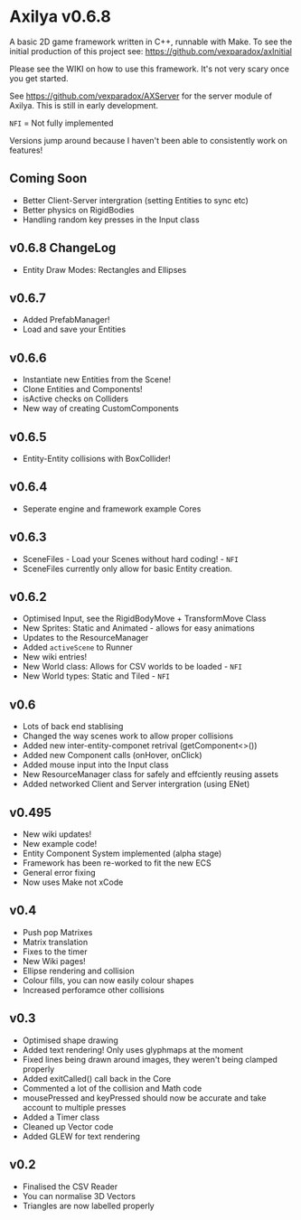 # Axilya v0.6.8

A basic 2D game framework written in C++, runnable with Make. To see the initial production of this project see: https://github.com/vexparadox/axInitial

Please see the WIKI on how to use this framework. It's not very scary once you get started.

See https://github.com/vexparadox/AXServer for the server module of Axilya. This is still in early development.

`NFI` = Not fully implemented

Versions jump around because I haven't been able to consistently work on features!

## Coming Soon

- Better Client-Server intergration (setting Entities to sync etc)
- Better physics on RigidBodies
- Handling random key presses in the Input class

## v0.6.8 ChangeLog

- Entity Draw Modes: Rectangles and Ellipses


## v0.6.7

- Added PrefabManager!
- Load and save your Entities

## v0.6.6

- Instantiate new Entities from the Scene!
- Clone Entities and Components!
- isActive checks on Colliders
- New way of creating CustomComponents

## v0.6.5

- Entity-Entity collisions with BoxCollider!

## v0.6.4

- Seperate engine and framework example Cores

## v0.6.3

- SceneFiles - Load your Scenes without hard coding! - `NFI`
- SceneFiles currently only allow for basic Entity creation.

## v0.6.2
- Optimised Input, see the RigidBodyMove + TransformMove Class
- New Sprites: Static and Animated - allows for easy animations
- Updates to the ResourceManager
- Added `activeScene` to Runner
- New wiki entries!
- New World class: Allows for CSV worlds to be loaded - `NFI`
- New World types: Static and Tiled - `NFI`


## v0.6
- Lots of back end stablising
- Changed the way scenes work to allow proper collisions
- Added new inter-entity-componet retrival (getComponent<>())
- Added new Component calls (onHover, onClick)
- Added mouse input into the Input class
- New ResourceManager class for safely and effciently reusing assets
- Added networked Client and Server intergration (using ENet)

## v0.495

- New wiki updates!
- New example code!
- Entity Component System implemented (alpha stage)
- Framework has been re-worked to fit the new ECS 
- General error fixing
- Now uses Make not xCode

## v0.4
- Push pop Matrixes
- Matrix translation
- Fixes to the timer
- New Wiki pages!
- Ellipse rendering and collision
- Colour fills, you can now easily colour shapes
- Increased perforamce other collisions

## v0.3
- Optimised shape drawing
- Added text rendering! Only uses glyphmaps at the moment
- Fixed lines being drawn around images, they weren't being clamped properly
- Added exitCalled() call back in the Core
- Commented a lot of the collision and Math code
- mousePressed and keyPressed should now be accurate and take account to multiple presses
- Added a Timer class
- Cleaned up Vector code
- Added GLEW for text rendering

## v0.2
- Finalised the CSV Reader
- You can normalise 3D Vectors
- Triangles are now labelled properly